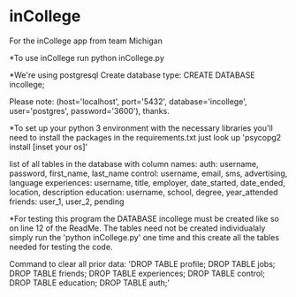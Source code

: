 # inCollege

For the inCollege app from team Michigan

\*To use inCollege run
python inCollege.py

\*We're using postgresql
Create database type:
CREATE DATABASE incollege;

Please note: (host='localhost', port='5432', database='incollege', user='postgres', password='3600'), thanks.

\*To set up your python 3 environment with the necessary libraries you'll need to install the packages in the requirements.txt
just look up 'psycopg2 install [inset your os]'

list of all tables in the database with column names:
    auth:
        username, password, first_name, last_name
    control:
        username, email, sms, advertising, language
    experiences:
        username, title, employer, date_started, date_ended, location, description
    education:
        username, school, degree, year_attended
    friends:
        user_1, user_2, pending
		
		
\*For testing this program the DATABASE incollege must be created like so on line 12 of the ReadMe. The tables need not be 
created individualaly simply run the 'python inCollege.py' one time and this create all the tables needed for testing the code.

Command to clear all prior data: 'DROP TABLE profile; DROP TABLE  jobs; DROP TABLE friends; DROP TABLE experiences; DROP TABLE control; DROP TABLE education; DROP TABLE auth;'